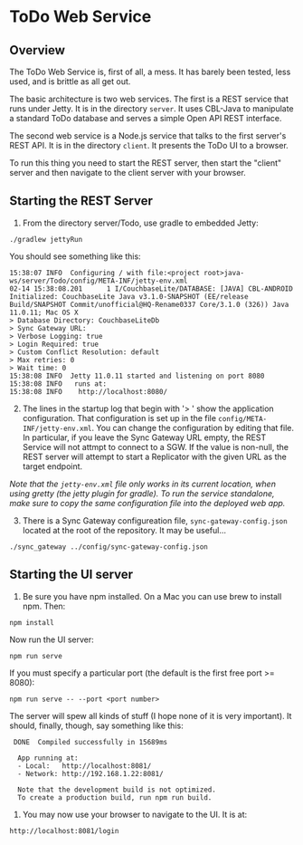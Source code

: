 # ToDo Web Service

## Overview

The ToDo Web Service is, first of all, a mess.  It has barely been tested, less used, and is brittle
as all get out.

The basic architecture is two web services.  The first is a REST service that runs under Jetty.
It is in the directory `server`.  It uses CBL-Java to manipulate a standard ToDo database
and serves a simple Open API REST interface.

The second web service is a Node.js service that talks to the first server's REST API.
It is in the directory `client`.  It presents the ToDo UI to a browser.

To run this thing you need to start the REST server, then start the "client" server and then
navigate to the client server with your browser.

## Starting the REST Server

1.  From the directory server/Todo, use gradle to embedded Jetty:

```
./gradlew jettyRun
```
You should see something like this:
```
15:38:07 INFO  Configuring / with file:<project root>java-ws/server/Todo/config/META-INF/jetty-env.xml
02-14 15:38:08.201      1 I/CouchbaseLite/DATABASE: [JAVA] CBL-ANDROID Initialized: CouchbaseLite Java v3.1.0-SNAPSHOT (EE/release Build/SNAPSHOT Commit/unofficial@HQ-Rename0337 Core/3.1.0 (326)) Java 11.0.11; Mac OS X
> Database Directory: CouchbaseLiteDb
> Sync Gateway URL: 
> Verbose Logging: true
> Login Required: true
> Custom Conflict Resolution: default
> Max retries: 0
> Wait time: 0
15:38:08 INFO  Jetty 11.0.11 started and listening on port 8080
15:38:08 INFO   runs at:
15:38:08 INFO    http://localhost:8080/
```

2. The lines in the startup log that begin with '> ' show the application configuration.
That configuration is set up in the file `config/META-INF/jetty-env.xml`.  You can change the
configuration by editing that file. In particular, if you leave the Sync Gateway URL empty,
the REST Service will not attmpt to connect to a SGW.  If the value is non-null, the REST server
will attempt to start a Replicator with the given URL as the target endpoint.

_Note that the `jetty-env.xml` file only works in its current location, when using gretty
(the jetty plugin for gradle).  To run the service standalone, make sure to copy the same configuration
file into the deployed web app._

3. There is a Sync Gateway configureation file, `sync-gateway-config.json` located at the root of the repository.
It may be useful...

 ```
 ./sync_gateway ../config/sync-gateway-config.json
 ```

## Starting the UI server

1. Be sure you have npm installed.  On a Mac you can use brew to install npm.  Then:

```
npm install
```

Now run the UI server:
```
npm run serve
```
If you must specify a particular port (the default is the first free port >= 8080):

```
npm run serve -- --port <port number>
```

The server will spew all kinds of stuff (I hope none of it is very important).
It should, finally, though, say something like this:

```
 DONE  Compiled successfully in 15689ms

  App running at:
  - Local:   http://localhost:8081/ 
  - Network: http://192.168.1.22:8081/

  Note that the development build is not optimized.
  To create a production build, run npm run build.
```

1. You may now use your browser to navigate to the UI.  It is at:
```
http://localhost:8081/login
```



